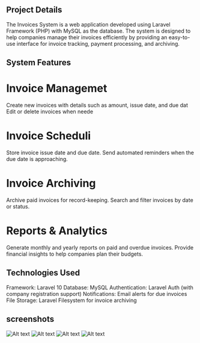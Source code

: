 ## Project Details
The Invoices System is a web application developed using Laravel Framework (PHP) with MySQL as the database. The system is designed to help companies manage their invoices efficiently by providing an easy-to-use interface for invoice tracking, payment processing, and archiving.

## System Features

# Invoice Managemet
Create new invoices with details such as amount, issue date, and due dat
Edit or delete invoices when neede

# Invoice Scheduli
Store invoice issue date and due date.
Send automated reminders when the due date is approaching.

# Invoice Archiving
Archive paid invoices for record-keeping.
Search and filter invoices by date or status.

# Reports & Analytics
Generate monthly and yearly reports on paid and overdue invoices.
Provide financial insights to help companies plan their budgets.

## Technologies Used
Framework: Laravel 10
Database: MySQL
Authentication: Laravel Auth (with company registration support)
Notifications: Email alerts for due invoices
File Storage: Laravel Filesystem for invoice archiving

## screenshots
![Alt text](assets/screenshots/1.png)
![Alt text](assets/screenshots/2.png)
![Alt text](assets/screenshots/3.png)
![Alt text](assets/screenshots/4.png)
